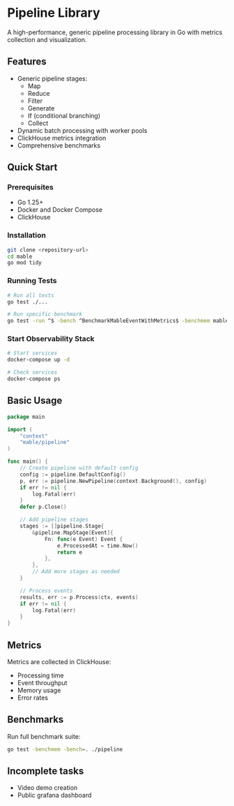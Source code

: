 # Pipeline Library

A high-performance, generic pipeline processing library in Go with metrics collection and visualization.

## Features

- Generic pipeline stages:
  - Map
  - Reduce
  - Filter
  - Generate
  - If (conditional branching)
  - Collect
- Dynamic batch processing with worker pools
- ClickHouse metrics integration
- Comprehensive benchmarks

## Quick Start

### Prerequisites

- Go 1.25+
- Docker and Docker Compose
- ClickHouse


### Installation

```bash
git clone <repository-url>
cd mable
go mod tidy
```

### Running Tests

```bash
# Run all tests
go test ./...

# Run specific benchmark
go test -run ^$ -bench ^BenchmarkMableEventWithMetrics$ -benchmem mable/pipeline
```

### Start Observability Stack

```bash
# Start services
docker-compose up -d

# Check services
docker-compose ps
```

## Basic Usage

```go
package main

import (
    "context"
    "mable/pipeline"
)

func main() {
    // Create pipeline with default config
    config := pipeline.DefaultConfig()
    p, err := pipeline.NewPipeline(context.Background(), config)
    if err != nil {
        log.Fatal(err)
    }
    defer p.Close()

    // Add pipeline stages
    stages := []pipeline.Stage{
        &pipeline.MapStage[Event]{
            Fn: func(e Event) Event {
                e.ProcessedAt = time.Now()
                return e
            },
        },
        // Add more stages as needed
    }

    // Process events
    results, err := p.Process(ctx, events)
    if err != nil {
        log.Fatal(err)
    }
}
```

## Metrics

Metrics are collected in ClickHouse:
- Processing time
- Event throughput
- Memory usage
- Error rates

## Benchmarks

Run full benchmark suite:
```bash
go test -benchmem -bench=. ./pipeline
```

## Incomplete tasks

- Video demo creation
- Public grafana dashboard
